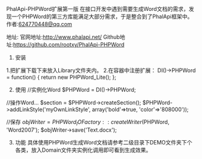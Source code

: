 PhalApi-PHPWord扩展第一版
在接口开发中遇到需要生成Word文档的需求，发现一个PHPWord的第三方库能满足大部分需求，于是整合到了PhalApi框架中。
作者:624770448@qq.com

地址:
官网地址:http://www.phalapi.net/
Github地址:https://github.com/rootxy/PhalApi-PHPWord

1. 安装

1.把扩展下载下来放入Library文件夹内。
2.在容器中注册扩展：
DI()->PHPWord = function() {
    return new PHPWord_Lite();
};

2. 使用
//实例化Word
$PHPWord = DI()->PHPWord;

//操作Word...
$section = $PHPWord->createSection();
$PHPWord->addLinkStyle('myOwnLinkStyle', array('bold'=>true, 'color'=>'808000'));

//保存
$objWriter = PHPWord_IOFactory::createWriter($PHPWord, 'Word2007');
$objWriter->save('Text.docx');

3. 功能
具体使用PHPWord生成Word文档请参考二级目录下DEMO文件夹下个各类，放入Domain文件夹实例化调用即可看到生成效果。
